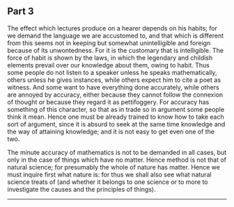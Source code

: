 ## Part 3

The effect which lectures produce on a hearer depends on his habits; for we demand the language we are accustomed to, and that which is different from this seems not in keeping but somewhat unintelligible and foreign because of its unwontedness.
For it is the customary that is intelligible.
The force of habit is shown by the laws, in which the legendary and childish elements prevail over our knowledge about them, owing to habit.
Thus some people do not listen to a speaker unless he speaks mathematically, others unless he gives instances, while others expect him to cite a poet as witness.
And some want to have everything done accurately, while others are annoyed by accuracy, either because they cannot follow the connexion of thought or because they regard it as pettifoggery.
For accuracy has something of this character, so that as in trade so in argument some people think it mean.
Hence one must be already trained to know how to take each sort of argument, since it is absurd to seek at the same time knowledge and the way of attaining knowledge; and it is not easy to get even one of the two.

The minute accuracy of mathematics is not to be demanded in all cases, but only in the case of things which have no matter.
Hence method is not that of natural science; for presumably the whole of nature has matter.
Hence we must inquire first what nature is: for thus we shall also see what natural science treats of (and whether it belongs to one science or to more to investigate the causes and the principles of things).

---------------------------------------------------------------------

